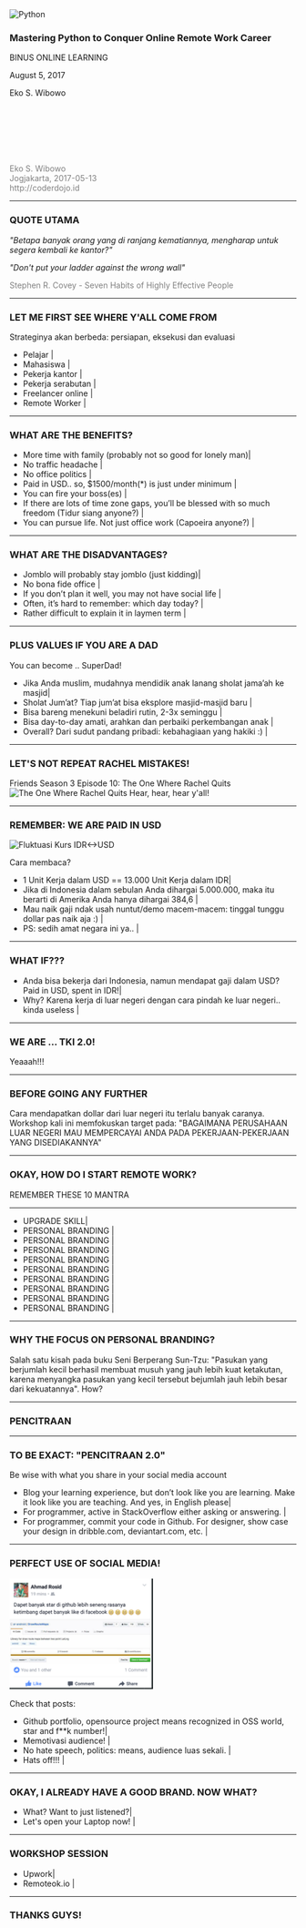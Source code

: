 <img src="https://www.python.org/static/opengraph-icon-200x200.png" alt="Python"/>

### Mastering Python to Conquer Online Remote Work Career
BINUS ONLINE LEARNING

August 5, 2017

Eko S. Wibowo


<br/>
<br/>
<br/>
<br/>
<br/>
<br/>
<span style="color:gray">Eko S. Wibowo</span>
<br/>
<span style="color:gray">Jogjakarta, 2017-05-13</span>
<br/>
<span style="color:gray">http://coderdojo.id</span>

---
### QUOTE UTAMA
*"Betapa banyak orang yang di ranjang kematiannya, mengharap untuk segera kembali ke kantor?"*

*"Don't put your ladder against the wrong wall"*


<span style="color:gray">Stephen R. Covey - Seven Habits of Highly Effective People</span>

---
### LET ME FIRST SEE WHERE Y'ALL COME FROM
Strateginya akan berbeda: persiapan, eksekusi dan evaluasi
- Pelajar |
- Mahasiswa |
- Pekerja kantor |
- Pekerja serabutan |
- Freelancer online |
- Remote Worker |

---
### WHAT ARE THE BENEFITS?
- More time with family (probably not so good for lonely man)|
- No traffic headache |
- No office politics |
- Paid in USD.. so, $1500/month(*) is just under minimum |
- You can fire your boss(es) |
- If there are lots of time zone gaps, you’ll be blessed with so much freedom (Tidur siang anyone?) |
- You can pursue life. Not just office work (Capoeira anyone?) |

---
### WHAT ARE THE DISADVANTAGES?
- Jomblo will probably stay jomblo (just kidding)|
- No bona fide office |
- If you don’t plan it well, you may not have social life |
- Often, it’s hard to remember: which day today? |
- Rather difficult to explain it in laymen term |


---
### PLUS VALUES IF YOU ARE A DAD
You can become .. SuperDad!
- Jika Anda muslim, mudahnya mendidik anak lanang sholat jama’ah ke masjid|
- Sholat Jum’at? Tiap jum’at bisa eksplore masjid-masjid baru |
- Bisa bareng menekuni beladiri rutin, 2-3x seminggu |
- Bisa day-to-day amati, arahkan dan perbaiki perkembangan anak |
- Overall? Dari sudut pandang pribadi: kebahagiaan yang hakiki :) |


---
### LET'S NOT REPEAT RACHEL MISTAKES!
Friends Season 3 Episode 10: The One Where Rachel Quits
![The One Where Rachel Quits](https://www.youtube.com/embed/0IwYV9xz0Bw)
Hear, hear, hear y'all!


---
### REMEMBER: WE ARE PAID IN USD
![Fluktuasi Kurs IDR<->USD](https://ichart.finance.yahoo.com/5y?usdidr=x)

Cara membaca?
- 1 Unit Kerja dalam USD == 13.000 Unit Kerja dalam IDR|
- Jika di Indonesia dalam sebulan Anda dihargai 5.000.000, maka itu berarti di Amerika Anda hanya dihargai 384,6 |
- Mau naik gaji ndak usah nuntut/demo macem-macem: tinggal tunggu dollar pas naik aja :) |
- PS: sedih amat negara ini ya.. |

---
### WHAT IF???
- Anda bisa bekerja dari Indonesia, namun mendapat gaji dalam USD? Paid in USD, spent in IDR!|
- Why? Karena kerja di luar negeri dengan cara pindah ke luar negeri.. kinda useless |

---
### WE ARE ... TKI 2.0!

Yeaaah!!!

---
### BEFORE GOING ANY FURTHER
Cara mendapatkan dollar dari luar negeri itu terlalu banyak caranya.
Workshop kali ini memfokuskan target pada: "BAGAIMANA PERUSAHAAN LUAR NEGERI MAU MEMPERCAYAI ANDA PADA PEKERJAAN-PEKERJAAN YANG DISEDIAKANNYA"

---
### OKAY, HOW DO I START REMOTE WORK?
REMEMBER THESE 10 MANTRA

---
- UPGRADE SKILL|
- PERSONAL BRANDING |
- PERSONAL BRANDING |
- PERSONAL BRANDING |
- PERSONAL BRANDING |
- PERSONAL BRANDING |
- PERSONAL BRANDING |
- PERSONAL BRANDING |
- PERSONAL BRANDING |
- PERSONAL BRANDING |

---
### WHY THE FOCUS ON PERSONAL BRANDING?
Salah satu kisah pada buku Seni Berperang Sun-Tzu: "Pasukan yang berjumlah kecil berhasil membuat musuh yang jauh lebih kuat ketakutan, karena menyangka pasukan yang kecil tersebut bejumlah jauh lebih besar dari kekuatannya".
How?

---
### PENCITRAAN

---
### TO BE EXACT: "PENCITRAAN 2.0"
Be wise with what you share in your social media account

- Blog your learning experience, but don’t look like you are learning. Make it look like you are teaching. And yes, in English please|
- For programmer, active in StackOverflow either asking or answering. |
- For programmer, commit your code in Github. For designer, show case your design in dribble.com, deviantart.com, etc. |

---

### PERFECT USE OF SOCIAL MEDIA!
<img src="https://raw.githubusercontent.com/CoderDojoIndonesia/kerjadarirumahgajidariluarnegeri/01-softlaunch-coderdojoid/rosid.png" width="50%" height="50%"/>

Check that posts:
- Github portfolio, opensource project means recognized in OSS world, star and f**k number!|
- Memotivasi audience! |
- No hate speech, politics: means, audience luas sekali. |
- Hats off!!! |

---
### OKAY, I ALREADY HAVE A GOOD BRAND. NOW WHAT?

- What? Want to just listened?|
- Let's open your Laptop now! |

---
### WORKSHOP SESSION
- Upwork|
- Remoteok.io |

---
### THANKS GUYS!